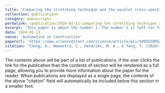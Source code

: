 ```yaml
---
title: "Comparing the stretching technique and the wavelet cross-spectrum technique for measuring stress-induced wave-velocity changes in concrete"
collection: publications
category: manuscripts
permalink: /publication/2024-02-11-Comparing the stretching technique and the wavelet cross-spectrum technique for measuring stress-induced wave-velocity changes in concrete
excerpt: 'This paper is about the number 1. The number 2 is left for future work.'
date: 2024-02-11
venue: 'Automation in Construction'
paperurl: 'https://www.sciencedirect.com/science/article/pii/S0926580523004818'
citation: 'Cheng, H., Weemstra, C., Hendriks, M. A., & Yang, Y. (2024). Comparing the stretching technique and the wavelet cross-spectrum technique for measuring stress-induced wave-velocity changes in concrete. Automation in Construction, 158, 105221.'
---
```


The contents above will be part of a list of publications, if the user clicks the link for the publication than the contents of section will be rendered as a full page, allowing you to provide more information about the paper for the reader. When publications are displayed as a single page, the contents of the above "citation" field will automatically be included below this section in a smaller font.

<!--slidesurl: 'http://academicpages.github.io/files/slides1.pdf'-->
